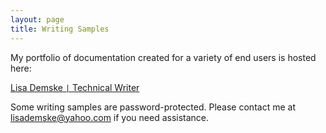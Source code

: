 ```yaml
---
layout: page
title: Writing Samples
---
```


My portfolio of documentation created for a variety of end users is hosted here:

[Lisa Demske ``|`` Technical Writer](https://lisademske.journoportfolio.com/)

Some writing samples are password-protected. Please contact me at lisademske@yahoo.com if you need assistance. 
